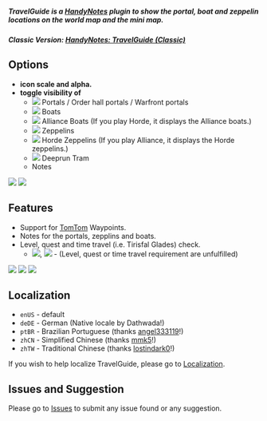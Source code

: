 ##### **TravelGuide is a [HandyNotes](https://www.curseforge.com/wow/addons/handynotes) plugin to show the portal, boat and zeppelin locations on the world map and the mini map.**
##### **Classic Version: [HandyNotes: TravelGuide (Classic)](https://www.curseforge.com/wow/addons/handynotes-travelguide-classic)**

## Options
* **icon scale and alpha.**
* **toggle visibility of**
	* ![](https://i.imgur.com/NIUq9ta.png) Portals / Order hall portals / Warfront portals
	* ![](https://i.imgur.com/H9wPEeD.png) Boats
	* ![](https://i.imgur.com/vfQqSBK.png) Alliance Boats (If you play Horde, it displays the Alliance boats.)
	* ![](https://i.imgur.com/cWTR8xo.png) Zeppelins
	* ![](https://i.imgur.com/HQLt4uh.png) Horde Zeppelins (If you play Alliance, it displays the Horde zeppelins.)
	* ![](https://i.imgur.com/VYJ1NaJ.png) Deeprun Tram
	* Notes

![](https://i.imgur.com/PFHnUDr.png) ![](https://i.imgur.com/1tLgu6C.png)

## Features
* Support for [TomTom](https://www.curseforge.com/wow/addons/tomtom) Waypoints.
* Notes for the portals, zepplins and boats.
* Level, quest and time travel (i.e. Tirisfal Glades) check.
	* ![](https://i.imgur.com/bOL9btW.png), ![](https://i.imgur.com/PzZ3HAN.png) - (Level, quest or time travel requirement are unfulfilled)

![](https://i.imgur.com/Q8NCjkY.png) ![](https://i.imgur.com/0qTTTAj.png) ![](https://i.imgur.com/oywcFDL.png)

## Localization
* `enUS` - default
* `deDE` - German (Native locale by Dathwada!)
* `ptBR` - Brazilian Portuguese (thanks [angel333119](https://www.curseforge.com/members/angel333119)!)
* `zhCN` - Simplified Chinese (thanks [mmk5](https://www.curseforge.com/members/mmk5)!)
* `zhTW` - Traditional Chinese (thanks [lostindark0](https://www.curseforge.com/members/lostindark0)!)

If you wish to help localize TravelGuide, please go to [Localization](https://www.curseforge.com/wow/addons/handynotes-travelguide/localization).

## Issues and Suggestion

Please go to [Issues](https://github.com/Dathwada/handynotes-travelguide/issues) to submit any issue found or any suggestion.
